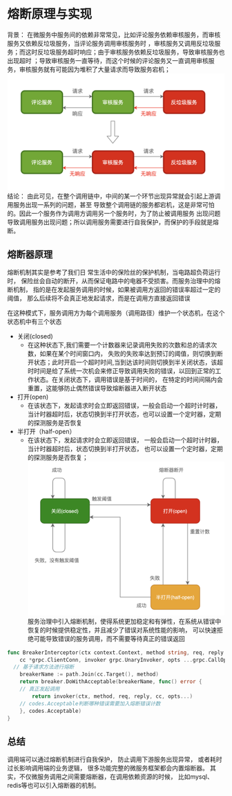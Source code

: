 # 熔断原理与实现

背景：
    在微服务中服务间的依赖非常常见，比如评论服务依赖审核服务，而审核服务又依赖反垃圾服务，当评论服务调用审核服务时
，审核服务又调用反垃圾服务；而这时反垃圾服务超时响应；由于审核服务依赖反垃圾服务，导致审核服务也出现超时
；导致审核服务一直等待，而这个时候的评论服务又一直调用审核服务，审核服务就有可能因为堆积了大量请求而导致服务宕机；
![img.png](img.png)
结论：
    由此可见，在整个调用链中，中间的某一个环节出现异常就会引起上游调用服务出现一系列的问题，甚至
导致整个调用链的服务都宕机，这是非常可怕的。因此一个服务作为调用方调用另一个服务时，为了防止被调用服务
出现问题导致调用服务出现问题；所以调用服务需要进行自我保护，而保护的手段就是熔断。


## 熔断器原理
熔断机制其实是参考了我们日
常生活中的保险丝的保护机制，当电路超负荷运行时，
保险丝会自动的断开，从而保证电路中的电器不受损害。而服务治理中的熔断机制，
指的是在发起服务调用的时候，如果被调用方返回的错误率超过一定的阈值，
那么后续将不会真正地发起请求，而是在调用方直接返回错误

在这种模式下，服务调用方为每个调用服务（调用路径）维护一个状态机，在这个状态机中有三个状态
+ 关闭(closed)
    + 在这种状态下,我们需要一个计数器来记录调用失败的次数和总的请求次数，如果在某个时间窗口内，
失败的失败率达到预订的阈值，则切换到断开状态；此时开启一个超时时间,当到达该时间则切换到半关闭状态，该超时时间是给了系统一次机会来修正导致调用失败的错误，以回到正常的工作状态。在关闭状态下，调用错误是基于时间的，
在特定的时间间隔内会重置，这能够防止偶然错误导致熔断器进入断开状态
+ 打开(open)
  + 在该状态下，发起请求时会立即返回错误，一般会启动一个超时计时器，当计时器超时后，状态切换到半打开状态，也可以设置一个定时器，定期的探测服务是否恢复
+ 半打开（half-open）
  + 在该状态下，发起请求时会立即返回错误，
一般会启动一个超时计时器，当计时器超时后，状态切换到半打开状态，
也可以设置一个定时器，定期的探测服务是否恢复；
![img_1.png](img_1.png)
    服务治理中引入熔断机制，使得系统更加稳定和有弹性，在系统从错误中恢复的时候提供稳定性，并且减少了错误对系统性能的影响，
可以快速拒绝可能导致错误的服务调用，而不需要等待真正的错误返回
```go
func BreakerInterceptor(ctx context.Context, method string, req, reply interface{},
    cc *grpc.ClientConn, invoker grpc.UnaryInvoker, opts ...grpc.CallOption) error {
  // 基于请求方法进行熔断
    breakerName := path.Join(cc.Target(), method)
    return breaker.DoWithAcceptable(breakerName, func() error {
    // 真正发起调用
        return invoker(ctx, method, req, reply, cc, opts...)
    // codes.Acceptable判断哪种错误需要加入熔断错误计数
    }, codes.Acceptable)
}
```
## 总结
调用端可以通过熔断机制进行自我保护，
防止调用下游服务出现异常，
或者耗时过长影响调用端的业务逻辑，
很多功能完整的微服务框架都会内置熔断器。
其实，不仅微服务调用之间需要熔断器，在调用依赖资源的时候，
比如mysql、redis等也可以引入熔断器的机制。